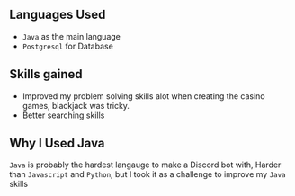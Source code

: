 ## Languages Used
- `Java` as the main language
- `Postgresql` for Database

## Skills gained
- Improved my problem solving skills alot when creating the casino games, blackjack was tricky.
- Better searching skills

## Why I Used Java
`Java` is probably the hardest langauge to make a Discord bot with, Harder than `Javascript` and `Python`, but I took it as a challenge to improve my `Java` skills
